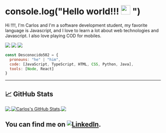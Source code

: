 # console.log("Hello world!!! <img src="https://raw.githubusercontent.com/MartinHeinz/MartinHeinz/master/wave.gif" width="30px"> ")

Hi !!!!, I'm Carlos and I'm a software development student, my favorite language is Javascript, and I love to learn a lot about web technologies and Javascript. I also love playing COD for mobiles.

![](https://img.shields.io/badge/Code-Python-informational?style=flat&logo=python&logoColor=white&color=2bbc8a)
![](https://img.shields.io/badge/Code-JavaScript-informational?style=flat&logo=javascript&logoColor=white&color=2bbc8a)
![](https://img.shields.io/badge/Code-Java-informational?style=flat&logo=java&logoColor=white&color=2bbc8a)

```javascript
const Desconocido502 = {
  pronouns: "he" | "him",
  code: [JavaScript, TypeScript, HTML, CSS, Python, Java],
  tools: [Node, React]
}
```

--------------------------------------------------------------------------------------------------------------------------------------
## &#x1f4c8; GitHub Stats

<a href="https://github.com/Desconocido502/Desconocido502">
  <img align="center" src="https://github-readme-stats.vercel.app/api/top-langs/?username=Desconocido502&hide=java,html,tex&theme=aura_dark" />
</a>
<a href="https://github.com/Desconocido502/Desconocido502">
  <img align="center" src="https://github-readme-stats.vercel.app/api?username=Desconocido502&show_icons=true&line_height=27&count_private=true&theme=aura_dark" alt="Carlos's GitHub Stats" />
</a>

<a href="https://github.com/Desconocido502/javascript_basico">
  <img align="center" src="https://github-readme-stats.vercel.app/api/pin/?username=Desconocido502&repo=javascript_basico&theme=aura_dark" />
</a>

You can find me on [![LinkedIn][3.2]][3].
--------------------------------------------------------------------------------------------------------------------------------------
<!-- links to social media icons -->

<!-- icons with padding -->

[2.1]: http://i.imgur.com/0o48UoR.png (github icon with padding)

<!-- icons without padding -->

[2.2]: http://i.imgur.com/9I6NRUm.png (github icon without padding)
[3.2]: https://raw.githubusercontent.com/MartinHeinz/MartinHeinz/master/linkedin-3-16.png (LinkedIn icon without padding)


<!-- links to your social media accounts -->

[2]: https://github.com/Desconocido502
[3]: https://www.linkedin.com/in/carlos-soto-902b511a8/

